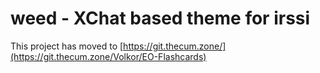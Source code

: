 # weed - XChat based theme for irssi

This project has moved to [https://git.thecum.zone/](https://git.thecum.zone/Volkor/EO-Flashcards)
